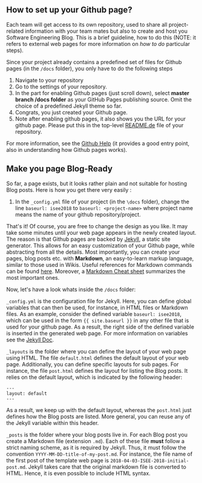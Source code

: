 
## How to set up your Github page?

Each team will get access to its own repository, used to share all project-related information with your team mates but also to create and host you Software Engineering Blog.
This is a brief guideline, how to do this (NOTE: it refers to external web pages for more information on *how to do* particular steps).

Since your project already contains a predefined set of files for Github pages (in the `/docs` folder), you only have to do the following steps

1. Navigate to your repository
2. Go to the settings of your repository.
3. In the part for enabling Github pages (just scroll down), select **master branch /docs folder** as your GitHub Pages publishing source. Omit the choice of a predefined Jekyll theme so far.
4. Congrats, you just created your Github page.
5. Note after enabling github pages, it also shows you the URL for your github page. Please put this in the top-level [README.de](./README.md) file of your repository.

For more information, see the [Github Help](https://help.github.com/categories/github-pages-basics/) (it provides a good entry point, also in understanding how Github pages works).

## Make you page Blog-Ready

So far, a page exists, but it looks rather plain and not suitable for hosting Blog posts. Here is how you get there very easily :

1. In the `_config.yml` file of your project (in the `\docs` folder), change the line `baseurl: isee2018` to `baseurl: <project-name>` where project name means the name of your github repository/project.

That's it! Of course, you are free to change the design as you like.
It may take some minutes until your web page appears in the newly created layout. The reason is that Github pages are backed by [Jekyll](http://jekyllrb.com/), a static site generator. This allows for an easy customization of your Github page, while abstracting from all the details. Most importantly, you can create your pages, blog posts etc. with **Markdown**, an easy-to-learn markup language, similar to those used in Wikis. Useful references for Markdown commands can be found [here](https://github.com/adam-p/markdown-here/wiki/Markdown-Cheatsheet#emphasis). Moreover, a [Markdown Cheat sheet](http://packetlife.net/media/library/16/Markdown.pdf) summarizes the most important ones.

Now, let's have a look whats inside the `/docs` folder:

`_config.yml` is the configuration file for Jekyll. Here, you can define global variables that can then be used, for instance, in HTML files or Markdown files. As an example, consider the defined variable `baseurl: isee2018`, which can be used in the form `{{ site.baseurl }}` in any other file that is used for your github page. As a result, the right side of the defined variable is inserted in the generated web page. For more information on variables see the [Jekyll Doc](https://jekyllrb.com/docs/variables/).

`_layouts` is the folder where you can define the layout of your web page using HTML. The file `default.html` defines the default layout of your web page. Additionally, you can define specific layouts for sub pages. For instance, the file `post.html` defines the layout for listing the Blog posts. It relies on the default layout, which is indicated by the following header:

```
---
layout: default
---
```
As a result, we keep up with the default layout, whereas the `post.html` just defines how the Blog posts are listed.
More general, you can reuse any of the Jekyll variable within this header.

`_posts` is the folder where your blog posts live in. For each Blog post you create a Markdown file (extension `.md`). Each of these file **must** follow a strict naming scheme, as it is required by Jekyll. Thus, it must follow the convention `YYYY-MM-DD-title-of-my-post.md`.
For instance, the file name of the first post of the template web page is `2018-04-03-ISEE-2018-initial-post.md`. Jekyll takes care that the original markdown file is converted to HTML. Hence, it is even possible to include HTML syntax.
